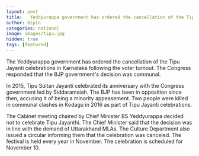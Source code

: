 ```yaml
---
layout: post
title:   Yeddyurappa government has ordered the cancellation of the Tipu Jayanti celebrations in Karnataka  
author: Bipin
categories: national
image: images/tipu.jpg
hidden: true
tags: [featured]
---
```

The Yeddyurappa government has ordered the cancellation of the Tipu Jayanti celebrations in Karnataka following the voter turnout. The Congress responded that the BJP government's decision was communal.

In 2015, Tipu Sultan Jayanti celebrated its anniversary with the Congress government led by Siddaramaiah. The BJP has been in opposition since then, accusing it of being a minority appeasement. Two people were killed in communal clashes in Kodagu in 2016 as part of Tipu Jayanti celebrations.

The Cabinet meeting chaired by Chief Minister BS Yeddyurappa decided not to celebrate Tipu Jayanthi. The Chief Minister said that the decision was in line with the demand of Uttarakhand MLAs. The Culture Department also issued a circular informing them that the celebration was canceled. The festival is held every year in November. The celebration is scheduled for November 10.